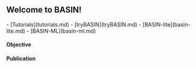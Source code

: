 ## Welcome to BASIN!


<div id="sideMenu"> 
- [Tutorials](tutorials.md)
- [tryBASIN](tryBASIN.md)
- [BASIN-lite](basin-lite.md)
- [BASIN-ML](basin-ml.md)
</div> 
<div id="mainContent"> 

#### Objective
  
#### Publication

</div> 



